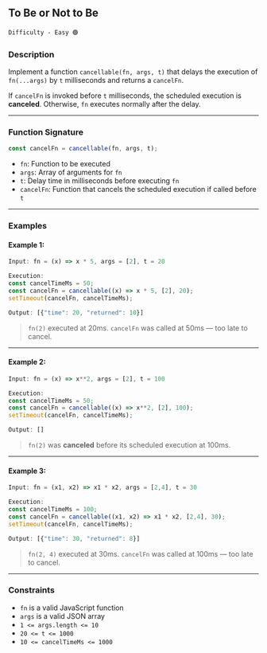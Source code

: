 ## To Be or Not to Be

`Difficulty - Easy 🟢`

### **Description**

Implement a function `cancellable(fn, args, t)` that delays the execution of `fn(...args)` by `t` milliseconds and returns a `cancelFn`.

If `cancelFn` is invoked before `t` milliseconds, the scheduled execution is **canceled**. Otherwise, `fn` executes normally after the delay.

---

### **Function Signature**

```js
const cancelFn = cancellable(fn, args, t);
```

* `fn`: Function to be executed
* `args`: Array of arguments for `fn`
* `t`: Delay time in milliseconds before executing `fn`
* `cancelFn`: Function that cancels the scheduled execution if called before `t`

---

### **Examples**

#### Example 1:

```js
Input: fn = (x) => x * 5, args = [2], t = 20

Execution:
const cancelTimeMs = 50;
const cancelFn = cancellable((x) => x * 5, [2], 20);
setTimeout(cancelFn, cancelTimeMs);

Output: [{"time": 20, "returned": 10}]
```

> `fn(2)` executed at 20ms. `cancelFn` was called at 50ms — too late to cancel.

---

#### Example 2:

```js
Input: fn = (x) => x**2, args = [2], t = 100

Execution:
const cancelTimeMs = 50;
const cancelFn = cancellable((x) => x**2, [2], 100);
setTimeout(cancelFn, cancelTimeMs);

Output: []
```

> `fn(2)` was **canceled** before its scheduled execution at 100ms.

---

#### Example 3:

```js
Input: fn = (x1, x2) => x1 * x2, args = [2,4], t = 30

Execution:
const cancelTimeMs = 100;
const cancelFn = cancellable((x1, x2) => x1 * x2, [2,4], 30);
setTimeout(cancelFn, cancelTimeMs);

Output: [{"time": 30, "returned": 8}]
```

> `fn(2, 4)` executed at 30ms. `cancelFn` was called at 100ms — too late to cancel.

---

### **Constraints**

* `fn` is a valid JavaScript function
* `args` is a valid JSON array
* `1 <= args.length <= 10`
* `20 <= t <= 1000`
* `10 <= cancelTimeMs <= 1000`
